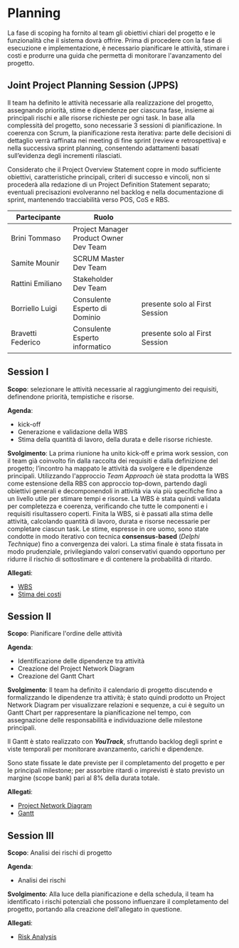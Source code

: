 # Planning
La fase di scoping ha fornito al team gli obiettivi chiari del progetto e le funzionalità che il sistema dovrà offrire.
Prima di procedere con la fase di esecuzione e implementazione, è necessario pianificare le attività, stimare i costi e produrre una guida che permetta di monitorare l'avanzamento del progetto.

## Joint Project Planning Session (JPPS)
Il team ha definito le attività necessarie alla realizzazione del progetto, assegnando priorità, stime e dipendenze per ciascuna fase, insieme ai principali rischi e alle risorse richieste per ogni task. In base alla complessità del progetto, sono necessarie 3 sessioni di pianificazione. In coerenza con Scrum, la pianificazione resta iterativa: parte delle decisioni di dettaglio verrà raffinata nei meeting di fine sprint (review e retrospettiva) e nella successiva sprint planning, consentendo adattamenti basati sull’evidenza degli incrementi rilasciati.

Considerato che il Project Overview Statement copre in modo sufficiente obiettivi, caratteristiche principali, criteri di successo e vincoli, non si procederà alla redazione di un Project Definition Statement separato; eventuali precisazioni evolveranno nel backlog e nella documentazione di sprint, mantenendo tracciabilità verso POS, CoS e RBS.

| Partecipante      | Ruolo         |    |
| ------------      | -----         | -- |
| Brini Tommaso     | Project Manager <br> Product Owner <br> Dev Team ||
| Samite Mounir     | SCRUM Master <br> Dev Team  ||
| Rattini Emiliano  | Stakeholder <br> Dev Team   ||
| Borriello Luigi   | Consulente <br> Esperto di Dominio | presente solo al First Session  |
| Bravetti Federico | Consulente <br> Esperto informatico | presente solo al First Session |

## Session I

**Scopo**: selezionare le attività necessarie al raggiungimento dei requisiti, definendone priorità, tempistiche e risorse.

**Agenda**: 
- kick-off
- Generazione e validazione della WBS
- Stima della quantità di lavoro, della durata e delle risorse richieste.

**Svolgimento**:
La prima riunione ha unito kick‑off e prima work session, con il team già coinvolto fin dalla raccolta dei requisiti e dalla definizione del progetto; l’incontro ha mappato le attività da svolgere e le dipendenze principali. Utilizzando l'approccio *Team Approach* ùè stata prodotta la WBS come estensione della RBS con approccio top‑down, partendo dagli obiettivi generali e decomponendoli in attività via via più specifiche fino a un livello utile per stimare tempi e risorse. La WBS è stata quindi validata per completezza e coerenza, verificando che tutte le componenti e i requisiti risultassero coperti.
Finita la WBS, si è passati alla stima delle attività, calcolando quantità di lavoro, durata e risorse necessarie per completare ciascun task. Le stime, espresse in ore uomo, sono state condotte in modo iterativo con tecnica **consensus-based** (*Delphi Technique*) fino a convergenza dei valori. La stima finale è stata fissata in modo prudenziale, privilegiando valori conservativi quando opportuno per ridurre il rischio di sottostimare e di contenere la probabilità di ritardo.

**Allegati**:
- [WBS](allegati/08-WBS.md)
- [Stima dei costi](allegati/09-StimaCosti.md)

## Session II
**Scopo**: Pianificare l'ordine delle attività

**Agenda**: 
- Identificazione delle dipendenze tra attività
- Creazione del Project Network Diagram
- Creazione del Gantt Chart

**Svolgimento**:
Il team ha definito il calendario di progetto discutendo e formalizzando le dipendenze tra attività; è stato quindi prodotto un Project Network Diagram per visualizzare relazioni e sequenze, a cui è seguito un Gantt Chart per rappresentare la pianificazione nel tempo, con assegnazione delle responsabilità e individuazione delle milestone principali.

Il Gantt è stato realizzato con ***YouTrack***, sfruttando backlog degli sprint e viste temporali per monitorare avanzamento, carichi e dipendenze.

Sono state fissate le date previste per il completamento del progetto e per le principali milestone; per assorbire ritardi o imprevisti è stato previsto un margine (scope bank) pari al 8% della durata totale.

**Allegati**:
- [Project Network Diagram](allegati/10-PND.md)
- [Gantt](allegati/11-Gantt.md)

## Session III
**Scopo**: Analisi dei rischi di progetto

**Agenda**: 
- Analisi dei rischi

**Svolgimento**:
Alla luce della pianificazione e della schedula, il team ha identificato i rischi potenziali che possono influenzare il completamento del progetto, portando alla creazione dell'allegato in questione.

**Allegati**:
- [Risk Analysis](allegati/07-RiskAnalysis)